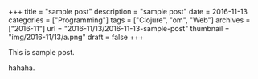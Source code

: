 +++
title = "sample post"
description = "sample post"
date = 2016-11-13
categories = ["Programming"]
tags = ["Clojure", "om", "Web"]
archives = ["2016-11"]
url = "2016-11/13/2016-11-13-sample-post"
thumbnail = "img/2016-11/13/a.png"
draft = false
+++

This is sample post.

<!--more-->

hahaha.

